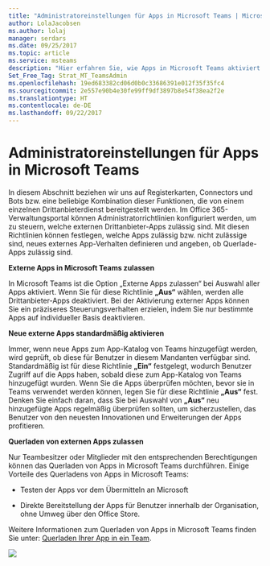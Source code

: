 ```yaml
---
title: "Administratoreinstellungen für Apps in Microsoft Teams | Microsoft-Support"
author: LolaJacobsen
ms.author: lolaj
manager: serdars
ms.date: 09/25/2017
ms.topic: article
ms.service: msteams
description: "Hier erfahren Sie, wie Apps in Microsoft Teams aktiviert werden. Dazu zählt auch das Querladen von externen Apps."
Set_Free_Tag: Strat_MT_TeamsAdmin
ms.openlocfilehash: 19ed683382cd06d0b0c33686391e012f35f35fc4
ms.sourcegitcommit: 2e557e90b4e30fe99ff9df3897b8e54f38ea2f2e
ms.translationtype: HT
ms.contentlocale: de-DE
ms.lasthandoff: 09/22/2017
---
```

<a name="admin-settings-for-apps-in-microsoft-teams"></a>Administratoreinstellungen für Apps in Microsoft Teams
==========================================

In diesem Abschnitt beziehen wir uns auf Registerkarten, Connectors und Bots bzw. eine beliebige Kombination dieser Funktionen, die von einem einzelnen Drittanbieterdienst bereitgestellt werden. Im Office 365-Verwaltungsportal können Administratorrichtlinien konfiguriert werden, um zu steuern, welche externen Drittanbieter-Apps zulässig sind. Mit diesen Richtlinien können festlegen, welche Apps zulässig bzw. nicht zulässige sind, neues externes App-Verhalten definieren und angeben, ob Querlade-Apps zulässig sind.

**Externe Apps in Microsoft Teams zulassen**

In Microsoft Teams ist die Option „Externe Apps zulassen“ bei Auswahl aller Apps aktiviert. Wenn Sie für diese Richtlinie **„Aus“** wählen, werden alle Drittanbieter-Apps deaktiviert. Bei der Aktivierung externer Apps können Sie ein präziseres Steuerungsverhalten erzielen, indem Sie nur bestimmte Apps auf individueller Basis deaktivieren.

**Neue externe Apps standardmäßig aktivieren**

Immer, wenn neue Apps zum App-Katalog von Teams hinzugefügt werden, wird geprüft, ob diese für Benutzer in diesem Mandanten verfügbar sind. Standardmäßig ist für diese Richtlinie **„Ein“** festgelegt, wodurch Benutzer Zugriff auf die Apps haben, sobald diese zum App-Katalog von Teams hinzugefügt wurden. Wenn Sie die Apps überprüfen möchten, bevor sie in Teams verwendet werden können, legen Sie für diese Richtlinie **„Aus“** fest. Denken Sie einfach daran, dass Sie bei Auswahl von **„Aus“** neu hinzugefügte Apps regelmäßig überprüfen sollten, um sicherzustellen, das Benutzer von den neuesten Innovationen und Erweiterungen der Apps profitieren.

**Querladen von externen Apps zulassen**

Nur Teambesitzer oder Mitglieder mit den entsprechenden Berechtigungen können das Querladen von Apps in Microsoft Teams durchführen. Einige Vorteile des Querladens von Apps in Microsoft Teams:

-   Testen der Apps vor dem Übermitteln an Microsoft

-   Direkte Bereitstellung der Apps für Benutzer innerhalb der Organisation, ohne Umweg über den Office Store.

Weitere Informationen zum Querladen von Apps in Microsoft Teams finden Sie unter: [Querladen Ihrer App in ein Team](https://go.microsoft.com/fwlink/?linkid=854631).

![](media/Admin_settings_for_apps_in_Microsoft_Teams_image1.png)
